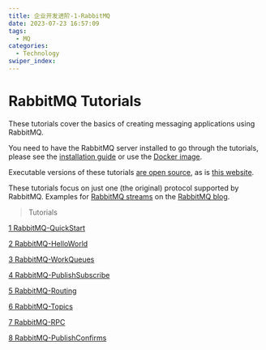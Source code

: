 ```yaml
---
title: 企业开发进阶-1-RabbitMQ
date: 2023-07-23 16:57:09
tags: 
  - MQ
categories: 
  - Technology
swiper_index: 
---
```


# RabbitMQ Tutorials

These tutorials cover the basics of creating messaging applications using RabbitMQ.

You need to have the RabbitMQ server installed to go through the tutorials, please see the [installation guide](https://www.rabbitmq.com/download.html) or use the [Docker image](https://registry.hub.docker.com/_/rabbitmq/).

Executable versions of these tutorials [are open source](https://github.com/rabbitmq/rabbitmq-tutorials), as is [this website](https://github.com/rabbitmq/rabbitmq-website).

These tutorials focus on just one (the original) protocol supported by RabbitMQ. Examples for [RabbitMQ streams](https://www.rabbitmq.com/streams.html) on the [RabbitMQ blog](https://blog.rabbitmq.com/categories/streams/).

> Tutorials

[1 RabbitMQ-QuickStart](https://cyanzzy.github.io/2023/07/23/1-RabbitMQ-QuickStart/)

[2 RabbitMQ-HelloWorld](https://cyanzzy.github.io/2023/07/23/2-RabbitMQ-HelloWorld/)

[3 RabbitMQ-WorkQueues](https://cyanzzy.github.io/2023/07/23/3-RabbitMQ-WorkQueues/)

[4 RabbitMQ-PublishSubscribe](https://cyanzzy.github.io/2023/07/23/4-RabbitMQ-PublishSubscribe/)

[5 RabbitMQ-Routing](https://cyanzzy.github.io/2023/07/23/5-RabbitMQ-Routing/)

[6 RabbitMQ-Topics](https://cyanzzy.github.io/2023/07/23/6-RabbitMQ-Topics/)

[7 RabbitMQ-RPC](https://cyanzzy.github.io/2023/07/23/7-RabbitMQ-RPC/)

[8 RabbitMQ-PublishConfirms](https://cyanzzy.github.io/2023/07/23/8-RabbitMQ-PublishConfirms/)